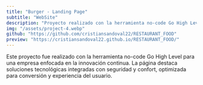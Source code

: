 ```yaml
---
title: "Burger - Landing Page"
subtitle: "WebSite"
description: "Proyecto realizado con la herramienta no-code Go High Level."
img: "/assets/project-4.webp"
github: "https://github.com/cristiansandoval22/RESTAURANT_FOOD"
preview: "https://cristiansandoval22.github.io/RESTAURANT_FOOD/"
---
```


Este proyecto fue realizado con la herramienta no-code Go High Level para una empresa enfocada en la innovación continua. La página destaca soluciones tecnológicas integradas con seguridad y confort, optimizada para conversión y experiencia del usuario.